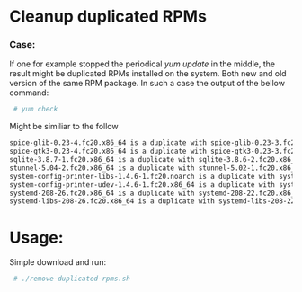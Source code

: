 # Cleanup duplicated RPMs

### Case: 
If one for example stopped the periodical *yum update* in the middle, the result might be duplicated RPMs installed on the system. Both new and old version of the same RPM package.
In such a case the output of the bellow command:

```bash
 # yum check
```

Might be similiar to the follow

```bash
spice-glib-0.23-4.fc20.x86_64 is a duplicate with spice-glib-0.23-3.fc20.x86_64
spice-gtk3-0.23-4.fc20.x86_64 is a duplicate with spice-gtk3-0.23-3.fc20.x86_64
sqlite-3.8.7-1.fc20.x86_64 is a duplicate with sqlite-3.8.6-2.fc20.x86_64
stunnel-5.04-2.fc20.x86_64 is a duplicate with stunnel-5.02-1.fc20.x86_64
system-config-printer-libs-1.4.6-1.fc20.noarch is a duplicate with system-config-printer-libs-1.4.5-3.fc20.noarch
system-config-printer-udev-1.4.6-1.fc20.x86_64 is a duplicate with system-config-printer-udev-1.4.5-3.fc20.x86_64
systemd-208-26.fc20.x86_64 is a duplicate with systemd-208-22.fc20.x86_64
systemd-libs-208-26.fc20.x86_64 is a duplicate with systemd-libs-208-22.fc20.x86_64
```

# Usage:

Simple download and run:

```bash
 # ./remove-duplicated-rpms.sh
```






